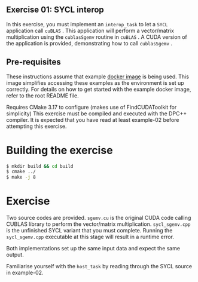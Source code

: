 Exercise 01: SYCL interop
-------------------------------

In this exercise, you must implement an `interop_task` to let a `SYCL`
application call `cuBLAS` . This application will perform a vector/matrix
multiplication using the `cublasSgemv` routine in `cuBLAS` . A CUDA version of
the application is provided, demonstrating how to call `cublasSgemv` .

Pre-requisites
---------------

These instructions assume that example [docker image](https://hub.docker.com/r/ruyman/dpcpp_cuda_examples/dockerfile) is being used. This image 
simplifies accessing these examples as the environment is set up correctly.
For details on how to get started with the example docker image, refer to the 
root README file.

Requires CMake 3.17 to configure (makes use of FindCUDAToolkit for simplicity)
This exercise must be compiled and executed with the DPC++ compiler.
It is expected that you have read at least example-02 before attempting this exercise.

Building the exercise
=====================

``` sh
$ mkdir build && cd build
$ cmake ../
$ make -j 8
```

Exercise
=========

Two source codes are provided. `sgemv.cu` is the original CUDA code calling
CUBLAS library to perform the vector/matrix multiplication. `sycl_sgemv.cpp` is
the unfinished SYCL variant that you must complete. Running the `sycl_sgemv.cpp`
executable at this stage will result in a runtime error.

Both implementations set up the same input data and expect the same output.

Familiarise yourself with the `host_task` by reading through the SYCL source in
example-02.
